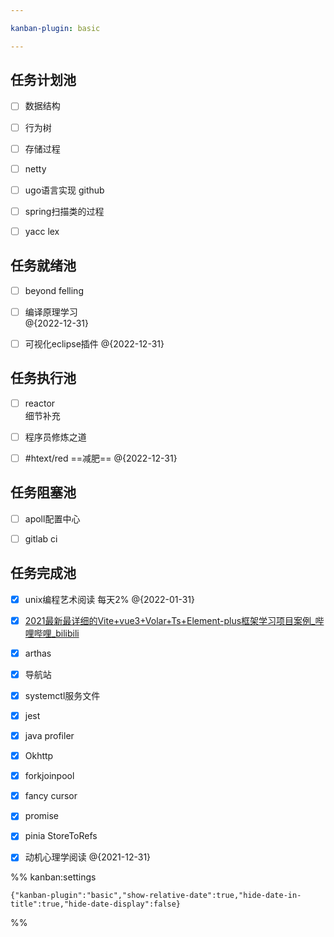 ```yaml
---

kanban-plugin: basic

---
```


## 任务计划池

- [ ] 数据结构
- [ ] 行为树
- [ ] 存储过程
- [ ] netty<br>
- [ ] ugo语言实现 github
- [ ] spring扫描类的过程
- [ ] yacc lex


## 任务就绪池

- [ ] beyond felling
- [ ] 编译原理学习<br> @{2022-12-31}
- [ ] 可视化eclipse插件 @{2022-12-31}


## 任务执行池

- [ ] reactor <br>细节补充
- [ ] 程序员修炼之道
- [ ] #htext/red  ==减肥== @{2022-12-31}


## 任务阻塞池

- [ ] apoll配置中心
- [ ] gitlab ci


## 任务完成池

- [x] unix编程艺术阅读 每天2% @{2022-01-31}
- [x] [2021最新最详细的Vite+vue3+Volar+Ts+Element-plus框架学习项目案例_哔哩哔哩_bilibili](https://www.bilibili.com/video/BV1QP4y1p748?p=6&spm_id_from=pageDriver)
- [x] arthas
- [x] 导航站
- [x] systemctl服务文件
- [x] jest
- [x] java profiler
- [x] Okhttp
- [x] forkjoinpool
- [x] fancy cursor
- [x] promise
- [x] pinia StoreToRefs
- [x] 动机心理学阅读 @{2021-12-31}




%% kanban:settings
```
{"kanban-plugin":"basic","show-relative-date":true,"hide-date-in-title":true,"hide-date-display":false}
```
%%